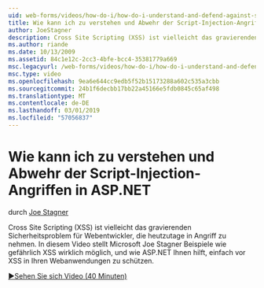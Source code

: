 ```yaml
---
uid: web-forms/videos/how-do-i/how-do-i-understand-and-defend-against-script-injection-attacks-in-aspnet
title: Wie kann ich zu verstehen und Abwehr der Script-Injection-Angriffen in ASP.NET | Microsoft-Dokumentation
author: JoeStagner
description: Cross Site Scripting (XSS) ist vielleicht das gravierenden Sicherheitsproblem für Webentwickler, die heutzutage in Angriff zu nehmen. In diesem Video Microsofts Joe Stagner pro...
ms.author: riande
ms.date: 10/13/2009
ms.assetid: 84c1e12c-2cc3-4bfe-bcc4-35381779a669
msc.legacyurl: /web-forms/videos/how-do-i/how-do-i-understand-and-defend-against-script-injection-attacks-in-aspnet
msc.type: video
ms.openlocfilehash: 9ea6e644cc9edb5f52b15173288a602c535a3cbb
ms.sourcegitcommit: 24b1f6decbb17bb22a45166e5fdb0845c65af498
ms.translationtype: MT
ms.contentlocale: de-DE
ms.lasthandoff: 03/01/2019
ms.locfileid: "57056837"
---
```

<a name="how-do-i-understand-and-defend-against-script-injection-attacks-in-aspnet"></a>Wie kann ich zu verstehen und Abwehr der Script-Injection-Angriffen in ASP.NET
====================
durch [Joe Stagner](https://github.com/JoeStagner)

Cross Site Scripting (XSS) ist vielleicht das gravierenden Sicherheitsproblem für Webentwickler, die heutzutage in Angriff zu nehmen. In diesem Video stellt Microsoft Joe Stagner Beispiele wie gefährlich XSS wirklich möglich, und wie ASP.NET Ihnen hilft, einfach vor XSS in Ihren Webanwendungen zu schützen.

[&#9654;Sehen Sie sich Video (40 Minuten)](https://channel9.msdn.com/Blogs/ASP-NET-Site-Videos/how-do-i-understand-and-defend-against-script-injection-attacks-in-aspnet)
